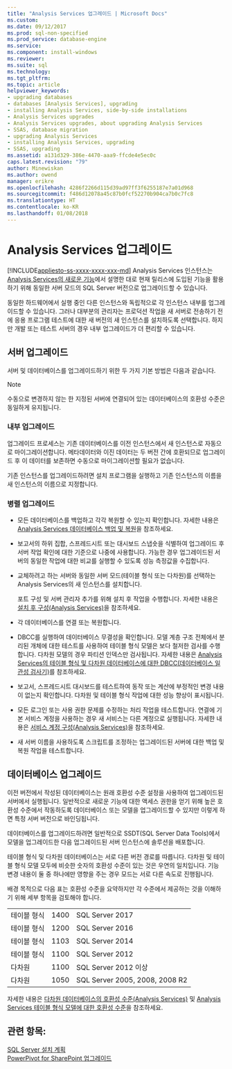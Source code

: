 ```yaml
---
title: "Analysis Services 업그레이드 | Microsoft Docs"
ms.custom: 
ms.date: 09/12/2017
ms.prod: sql-non-specified
ms.prod_service: database-engine
ms.service: 
ms.component: install-windows
ms.reviewer: 
ms.suite: sql
ms.technology: 
ms.tgt_pltfrm: 
ms.topic: article
helpviewer_keywords:
- upgrading databases
- databases [Analysis Services], upgrading
- installing Analysis Services, side-by-side installations
- Analysis Services upgrades
- Analysis Services upgrades, about upgrading Analysis Services
- SSAS, database migration
- upgrading Analysis Services
- installing Analysis Services, upgrading
- SSAS, upgrading
ms.assetid: a131d329-386e-4470-aaa9-ffcde4e5ec0c
caps.latest.revision: "79"
author: Minewiskan
ms.author: owend
manager: erikre
ms.openlocfilehash: 4286f2266d115d39ad97ff3f6255187e7a01d968
ms.sourcegitcommit: f486d12078a45c87b0fcf52270b904ca7b0c7fc8
ms.translationtype: HT
ms.contentlocale: ko-KR
ms.lasthandoff: 01/08/2018
---
```

# <a name="upgrade-analysis-services"></a>Analysis Services 업그레이드
[!INCLUDE[appliesto-ss-xxxx-xxxx-xxx-md](../../includes/appliesto-ss-xxxx-xxxx-xxx-md.md)] Analysis Services 인스턴스는 [Analysis Services의 새로운 기능](../../analysis-services/what-s-new-in-analysis-services.md)에서 설명한 대로 현재 릴리스에 도입된 기능을 활용하기 위해 동일한 서버 모드의 SQL Server 버전으로 업그레이드할 수 있습니다.  
  
 동일한 하드웨어에서 실행 중인 다른 인스턴스와 독립적으로 각 인스턴스 내부를 업그레이드할 수 있습니다. 그러나 대부분의 관리자는 프로덕션 작업을 새 서버로 전송하기 전에 응용 프로그램 테스트에 대한 새 버전의 새 인스턴스를 설치하도록 선택합니다. 하지만 개발 또는 테스트 서버의 경우 내부 업그레이드가 더 편리할 수 있습니다.  
  
## <a name="server-upgrade"></a>서버 업그레이드  
 서버 및 데이터베이스를 업그레이드하기 위한 두 가지 기본 방법은 다음과 같습니다.  
  
> [!NOTE]
> 수동으로 변경하지 않는 한 지정된 서버에 연결되어 있는 데이터베이스의 호환성 수준은 동일하게 유지됩니다.
   
  
### <a name="in-place-upgrade"></a>내부 업그레이드  
 업그레이드 프로세스는 기존 데이터베이스를 이전 인스턴스에서 새 인스턴스로 자동으로 마이그레이션합니다. 메타데이터와 이진 데이터는 두 버전 간에 호환되므로 업그레이드 후 이 데이터를 보존하면 수동으로 마이그레이션할 필요가 없습니다.  
  
 기존 인스턴스를 업그레이드하려면 설치 프로그램을 실행하고 기존 인스턴스의 이름을 새 인스턴스의 이름으로 지정합니다.  
  
### <a name="side-by-side-upgrade"></a>병렬 업그레이드  
  
-   모든 데이터베이스를 백업하고 각각 복원할 수 있는지 확인합니다. 자세한 내용은 [Analysis Services 데이터베이스 백업 및 복원](../../analysis-services/multidimensional-models/backup-and-restore-of-analysis-services-databases.md)을 참조하세요.  
  
-   보고서의 하위 집합, 스프레드시트 또는 대시보드 스냅숏을 식별하여 업그레이드 후 서버 작업 확인에 대한 기준으로 나중에 사용합니다. 가능한 경우 업그레이드된 서버의 동일한 작업에 대한 비교를 실행할 수 있도록 성능 측정값을 수집합니다.  
  
-   교체하려고 하는 서버와 동일한 서버 모드(테이블 형식 또는 다차원)를 선택하는 Analysis Services의 새 인스턴스를 설치합니다. 
  
     포트 구성 및 서버 관리자 추가를 위해 설치 후 작업을 수행합니다. 자세한 내용은 [설치 후 구성&#40;Analysis Services&#41;](../../analysis-services/instances/post-install-configuration-analysis-services.md)을 참조하세요.  
  
-   각 데이터베이스를 연결 또는 복원합니다.  
  
-   DBCC를 실행하여 데이터베이스 무결성을 확인합니다. 모델 계층 구조 전체에서 분리된 개체에 대한 테스트를 사용하여 테이블 형식 모델은 보다 철저한 검사를 수행합니다. 다차원 모델의 경우 파티션 인덱스만 검사됩니다. 자세한 내용은 [Analysis Services의 테이블 형식 및 다차원 데이터베이스에 대한 DBCC&#40;데이터베이스 일관성 검사기&#41;](../../analysis-services/instances/database-consistency-checker-dbcc-for-analysis-services.md)를 참조하세요.  
  
-   보고서, 스프레드시트 대시보드를 테스트하여 동작 또는 계산에 부정적인 변경 내용이 없는지 확인합니다. 다차원 및 테이블 형식 작업에 대한 성능 향상이 표시됩니다.  
  
-   모든 로그인 또는 사용 권한 문제를 수정하는 처리 작업을 테스트합니다. 연결에 기본 서비스 계정을 사용하는 경우 새 서비스는 다른 계정으로 실행됩니다. 자세한 내용은 [서비스 계정 구성&#40;Analysis Services&#41;](../../analysis-services/instances/configure-service-accounts-analysis-services.md)을 참조하세요.  
  
-   새 서버 이름을 사용하도록 스크립트를 조정하는 업그레이드된 서버에 대한 백업 및 복원 작업을 테스트합니다.  
  
## <a name="database-upgrade"></a>데이터베이스 업그레이드  
 이전 버전에서 작성된 데이터베이스는 원래 호환성 수준 설정을 사용하여 업그레이드된 서버에서 실행됩니다. 일반적으로 새로운 기능에 대한 액세스 권한을 얻기 위해 높은 호환성 수준에서 작동하도록 데이터베이스 또는 모델을 업그레이드할 수 있지만 이렇게 하면 특정 서버 버전으로 바인딩됩니다.  
  
 데이터베이스를 업그레이드하려면 일반적으로 SSDT(SQL Server Data Tools)에서 모델을 업그레이드한 다음 업그레이드된 서버 인스턴스에 솔루션을 배포합니다.
  
 테이블 형식 및 다차원 데이터베이스는 서로 다른 버전 경로를 따릅니다. 다차원 및 테이블 형식 모델 모두에 비슷한 숫자의 호환성 수준이 있는 것은 우연의 일치입니다.  기능 변경 내용이 둘 중 하나에만 영향을 주는 경우 모드는 서로 다른 속도로 진행됩니다.  
  
 배경 목적으로 다음 표는 호환성 수준을 요약하지만 각 수준에서 제공하는 것을 이해하기 위해 세부 항목을 검토해야 합니다.  
  
||||  
|-|-|-|  
|테이블 형식|1400|SQL Server 2017|
|테이블 형식|1200|SQL Server 2016|  
|테이블 형식|1103|SQL Server 2014|  
|테이블 형식|1100|SQL Server 2012|  
|다차원|1100|SQL Server 2012 이상|  
|다차원|1050|SQL Server 2005, 2008, 2008 R2|  
  
 자세한 내용은 [다차원 데이터베이스의 호환성 수준&#40;Analysis Services&#41;](../../analysis-services/multidimensional-models/compatibility-level-of-a-multidimensional-database-analysis-services.md) 및 [Analysis Services 테이블 형식 모델에 대한 호환성 수준](../../analysis-services/tabular-models/compatibility-level-for-tabular-models-in-analysis-services.md)을 참조하세요.  
  
## <a name="see-also"></a>관련 항목:  
 [SQL Server 설치 계획](../../sql-server/install/planning-a-sql-server-installation.md)   
 [PowerPivot for SharePoint 업그레이드](../../database-engine/install-windows/upgrade-power-pivot-for-sharepoint.md)   
  
  
